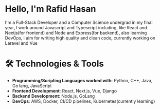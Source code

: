 <h1>Hello,  I'm Rafid Hasan</h1>
<p>I'm a Full-Stack Developer and a Computer Science undergrad in my final year, I work around Javascript and Typescript including, like React and Nextjs(for frontend) and Node and Express(for backend), also learning DevOps, I aim for writing high quality and clean code, currently working on Laravel and Vue</p>

<h1>🛠️ Technologies & Tools</h1>
<ul>
  <li><strong>Programming/Scripting Languages worked with</strong>: Python, C++, Java, Go lang, JavaScript</li>
  <li><strong>Frontend Development</strong>: React, Next.js, Vue, Django</li>
  <li><strong>Backend Development</strong>: Node.js, GoLang</li>
  <li><strong>DevOps</strong>: AWS, Docker, CI/CD pipelines, Kubernetes(currently learning)</li>
</ul>
